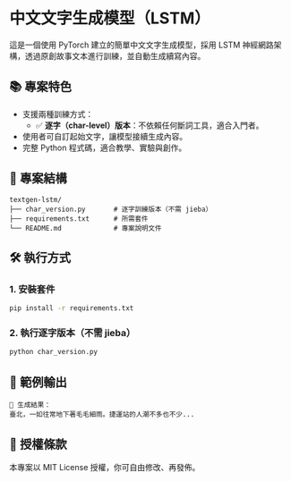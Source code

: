 # 中文文字生成模型（LSTM）

這是一個使用 PyTorch 建立的簡單中文文字生成模型，採用 LSTM 神經網路架構，透過原創故事文本進行訓練，並自動生成續寫內容。

## 📚 專案特色

- 支援兩種訓練方式：
  - ✅ **逐字（char-level）版本**：不依賴任何斷詞工具，適合入門者。
- 使用者可自訂起始文字，讓模型接續生成內容。
- 完整 Python 程式碼，適合教學、實驗與創作。

## 📁 專案結構

```
textgen-lstm/
├── char_version.py       # 逐字訓練版本（不需 jieba）
├── requirements.txt      # 所需套件
└── README.md             # 專案說明文件
```

## 🛠️ 執行方式

### 1. 安裝套件

```bash
pip install -r requirements.txt
```

### 2. 執行逐字版本（不需 jieba）

```bash
python char_version.py
```

## 🧠 範例輸出

```text
🔮 生成結果：
臺北，一如往常地下著毛毛細雨。捷運站的人潮不多也不少...
```

## 📄 授權條款

本專案以 MIT License 授權，你可自由修改、再發佈。
